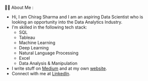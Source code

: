 :man_technologist: About Me :
- Hi, I am Chirag Sharma and I am an aspiring Data Scientist who is looking an opportunity into the Data Analytics Industry.
- I'm skilled in the following tech stack:
  - SQL
  - Tableau
  - Machine Learning
  - Deep Learning
  - Natural Language Processing
  - Excel
  - Data Analysis & Manipulation
- I write stuff on [Medium](https://medium.com/@chirag.sharma0378) and at my own [website](https://chirag1994.github.io/chiragsharma.github.io/posts.html).
- Connect with me at [LinkedIn](https://www.linkedin.com/in/chiragsharma1994/). 
